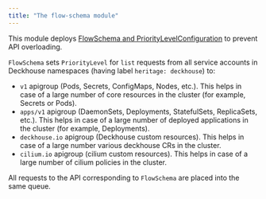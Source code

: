 ```yaml
---
title: "The flow-schema module"
---
```


This module deploys [FlowSchema and PriorityLevelConfiguration](https://kubernetes.io/docs/concepts/cluster-administration/flow-control/) to prevent API overloading.


`FlowSchema` sets `PriorityLevel` for `list` requests from all service accounts in Deckhouse namespaces (having label `heritage: deckhouse`) to:
* `v1` apigroup (Pods, Secrets, ConfigMaps, Nodes, etc.). This helps in case of a large number of core resources in the cluster (for example, Secrets or Pods).
* `apps/v1` apigroup (DaemonSets, Deployments, StatefulSets, ReplicaSets, etc.). This helps in case of a large number of deployed applications in the cluster (for example, Deployments).
* `deckhouse.io` apigroup (Deckhouse custom resources). This helps in case of a large number various deckhouse CRs in the cluster.
* `cilium.io` apigroup (cilium custom resources). This helps in case of a large number of cilium policies in the cluster.

All requests to the API corresponding to `FlowSchema` are placed into the same queue.
